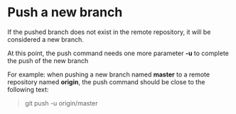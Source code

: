 # Push a new branch

If the pushed branch does not exist in the remote repository, it will be considered a new branch.

At this point, the push command needs one more parameter **-u** to complete the push of the new branch

For example: when pushing a new branch named **master** to a remote repository named **origin**, the push command should be close to the following text:

> git push -u origin/master
